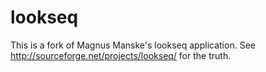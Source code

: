 lookseq
=======

This is a fork of Magnus Manske's lookseq application. See http://sourceforge.net/projects/lookseq/ for the truth.
